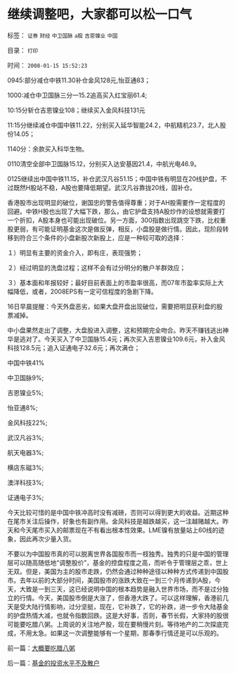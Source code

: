 # 继续调整吧，大家都可以松一口气

标签： `证券` `财经` `中卫国脉` `a股` `吉恩镍业` `中国` 

目录： `打印`

时间： `2008-01-15 15:52:23`

0945:部分减仓中铁11.30补仓金风128元,怡亚通83；

1000:减仓中卫国脉三分一15.2追高买入红宝丽61.4;

10:15分斩仓吉恩镍业108；继续买入金风科技131元

11:15分继续减仓中国中铁11.22，分别买入延华智能24.2，中航精机23.7，北人股份14.05；

1140分：余款买入科华生物。

0110清空全部中卫国脉15.12，分别买入达安基因21.4，中航光电46.9。

0125继续出中国中铁11.15，补仓武汉凡谷51.15；中国中铁有明显在20线护盘，不过既然H股站不稳，A股也要降低期望。武汉凡谷靠拢20线，固补仓。

香港股市出现明显的破位，谢国忠的警告值得尊重；对于AH股需要作一定程度的回避。中铁H股也出现了大幅下跌，那么，由它护盘支持A股炒作的设想就需要打一个折扣，A股本身也可能出现破位。另一方面，300指数出现跳空下跌，比权重股更弱，有可能证明基金这次是做反弹，相反，小盘股是做行情。因此，现阶段转移到符合三个条件的小盘新股次新股上，应是一种较可取的选择：

１）明显有主要的资金介入，即有庄，表现强势；

２）经过明显的洗盘过程；这样不会有过分明分的散户羊群效应；

３）基本面和年报较好；最好目前表面上的市盈率很高，而07年市盈率实际上大幅降低，或者，2008EPS有一定可信程度的急剧下降。

16日早晨提醒：今天外盘恶劣，如果大盘开盘出现破位，需要把明显获利盘的股票减掉。

中小盘果然走出了调整，大盘股进入调整，这和预期完全吻合。昨天不赚钱逃出神华是逃对了。今天买入了中卫国脉15.4元；再次买入吉恩镍业109.6元，补入金风科技128.5元；追入证通电子32.6元；再次满仓；

中国中铁41%

中卫国脉9%;

吉恩镍业5%;

怡亚通8%;

金风科技22%;

武汉凡谷3%;

航天电器3%;

横店东磁3%;

澳洋科技3%;

证通电子3%;

今天比较可惜的是中国中铁冲高时没有减磅，否则可以得到更大的收益。近期这种在尾市关注后操作，好象也有副作用。金风科技是越跌越买，这一注越赌越大。昨天和今天尾市买入的邮票现在不有看出根本性效果。LME镍有放量站上60线的迹象，因此再次少量入货。

不要以为中国股市真的可以脱离世界各国股市而一枝独秀。独秀的只是中国的管理层可以随高随低地“调整股价”，基金的控盘程度之高，而听令于管理层之乖，世上无双。但是，美国为主的股市走跌，仍然会通过种种途径以种种方式传递到中国股市。去年以前的大部分时间，美国股市的涨跌大致在一到三个月传递到A股，今天，大致是一到三天，这已经说明中国的根本趋势是融入世界市场，而不是过分独立的行情。今天，美国股市倒是大涨了，但香港大跌了。可以这样理解，香港前几天是受大陆行情影响，过分坚挺，现在，它补跌了，它的补跌，进一步令大陆基金的护盘热情大减，也就令指数回跌。这是大好事，否则，春节长假，大家持的股很可能要吃腊八粥。上周说的关注地产股，现在要稍慢片刻。等待地产的二次探底完成，不用太急。如果这一次调整能够有一个星期，那春季行情还是可以乐观的。



前一篇：[大概要吃腊八粥](../../../2008/1/14/大概要吃腊八粥.md)

后一篇：[基金的投资水平不及散户](../../../2008/1/16/基金的投资水平不及散户.md)